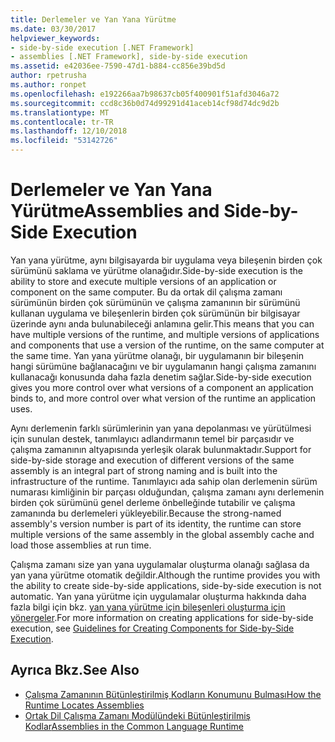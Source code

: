 ```yaml
---
title: Derlemeler ve Yan Yana Yürütme
ms.date: 03/30/2017
helpviewer_keywords:
- side-by-side execution [.NET Framework]
- assemblies [.NET Framework], side-by-side execution
ms.assetid: e42036ee-7590-47d1-b884-cc856e39bd5d
author: rpetrusha
ms.author: ronpet
ms.openlocfilehash: e192266aa7b98637cb05f400901f51afd3046a72
ms.sourcegitcommit: ccd8c36b0d74d99291d41aceb14cf98d74dc9d2b
ms.translationtype: MT
ms.contentlocale: tr-TR
ms.lasthandoff: 12/10/2018
ms.locfileid: "53142726"
---
```

# <a name="assemblies-and-side-by-side-execution"></a><span data-ttu-id="2dc9e-102">Derlemeler ve Yan Yana Yürütme</span><span class="sxs-lookup"><span data-stu-id="2dc9e-102">Assemblies and Side-by-Side Execution</span></span>
<span data-ttu-id="2dc9e-103">Yan yana yürütme, aynı bilgisayarda bir uygulama veya bileşenin birden çok sürümünü saklama ve yürütme olanağıdır.</span><span class="sxs-lookup"><span data-stu-id="2dc9e-103">Side-by-side execution is the ability to store and execute multiple versions of an application or component on the same computer.</span></span> <span data-ttu-id="2dc9e-104">Bu da ortak dil çalışma zamanı sürümünün birden çok sürümünün ve çalışma zamanının bir sürümünü kullanan uygulama ve bileşenlerin birden çok sürümünün bir bilgisayar üzerinde aynı anda bulunabileceği anlamına gelir.</span><span class="sxs-lookup"><span data-stu-id="2dc9e-104">This means that you can have multiple versions of the runtime, and multiple versions of applications and components that use a version of the runtime, on the same computer at the same time.</span></span> <span data-ttu-id="2dc9e-105">Yan yana yürütme olanağı, bir uygulamanın bir bileşenin hangi sürümüne bağlanacağını ve bir uygulamanın hangi çalışma zamanını kullanacağı konusunda daha fazla denetim sağlar.</span><span class="sxs-lookup"><span data-stu-id="2dc9e-105">Side-by-side execution gives you more control over what versions of a component an application binds to, and more control over what version of the runtime an application uses.</span></span>  
  
 <span data-ttu-id="2dc9e-106">Aynı derlemenin farklı sürümlerinin yan yana depolanması ve yürütülmesi için sunulan destek, tanımlayıcı adlandırmanın temel bir parçasıdır ve çalışma zamanının altyapısında yerleşik olarak bulunmaktadır.</span><span class="sxs-lookup"><span data-stu-id="2dc9e-106">Support for side-by-side storage and execution of different versions of the same assembly is an integral part of strong naming and is built into the infrastructure of the runtime.</span></span> <span data-ttu-id="2dc9e-107">Tanımlayıcı ada sahip olan derlemenin sürüm numarası kimliğinin bir parçası olduğundan, çalışma zamanı aynı derlemenin birden çok sürümünü genel derleme önbelleğinde tutabilir ve çalışma zamanında bu derlemeleri yükleyebilir.</span><span class="sxs-lookup"><span data-stu-id="2dc9e-107">Because the strong-named assembly's version number is part of its identity, the runtime can store multiple versions of the same assembly in the global assembly cache and load those assemblies at run time.</span></span>  
  
 <span data-ttu-id="2dc9e-108">Çalışma zamanı size yan yana uygulamalar oluşturma olanağı sağlasa da yan yana yürütme otomatik değildir.</span><span class="sxs-lookup"><span data-stu-id="2dc9e-108">Although the runtime provides you with the ability to create side-by-side applications, side-by-side execution is not automatic.</span></span> <span data-ttu-id="2dc9e-109">Yan yana yürütme için uygulamalar oluşturma hakkında daha fazla bilgi için bkz. [yan yana yürütme için bileşenleri oluşturma için yönergeler](../../../docs/framework/deployment/guidelines-for-creating-components-for-side-by-side-execution.md).</span><span class="sxs-lookup"><span data-stu-id="2dc9e-109">For more information on creating applications for side-by-side execution, see [Guidelines for Creating Components for Side-by-Side Execution](../../../docs/framework/deployment/guidelines-for-creating-components-for-side-by-side-execution.md).</span></span>  
  
## <a name="see-also"></a><span data-ttu-id="2dc9e-110">Ayrıca Bkz.</span><span class="sxs-lookup"><span data-stu-id="2dc9e-110">See Also</span></span>  
- [<span data-ttu-id="2dc9e-111">Çalışma Zamanının Bütünleştirilmiş Kodların Konumunu Bulması</span><span class="sxs-lookup"><span data-stu-id="2dc9e-111">How the Runtime Locates Assemblies</span></span>](../../../docs/framework/deployment/how-the-runtime-locates-assemblies.md)  
- [<span data-ttu-id="2dc9e-112">Ortak Dil Çalışma Zamanı Modülündeki Bütünleştirilmiş Kodlar</span><span class="sxs-lookup"><span data-stu-id="2dc9e-112">Assemblies in the Common Language Runtime</span></span>](../../../docs/framework/app-domains/assemblies-in-the-common-language-runtime.md)
